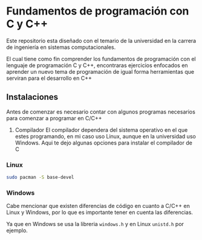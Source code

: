 # Fundamentos de programación con C y C++

Este repositorio esta diseñado con el
temario de la universidad en la carrera
de ingeniería en sistemas computacionales.

El cual tiene como fin comprender los fundamentos de programación
con el lenguaje de programación C y C++, encontraras
ejercicios enfocados en aprender un nuevo tema
de programación de igual forma herramientas que serviran para
el desarrollo en C++

## Instalaciones

Antes de comenzar es necesario contar con algunos
programas necesarios para comenzar a programar en C/C++

1. Compilador
   El compilador dependera del sistema operativo en el que
   estes programando, en mi caso uso Linux, aunque en la universidad
   uso Windows. Aqui te dejo algunas opciones para instalar el compilador de C

### Linux

```bash
sudo pacman -S base-devel
```

### Windows

Cabe mencionar que existen diferencias de código en cuanto a
C/C++ en Linux y Windows, por lo que es importante tener en cuenta
las diferencias.

Ya que en Windows se usa la libreria `windows.h` y en Linux `unistd.h` por ejemplo.
